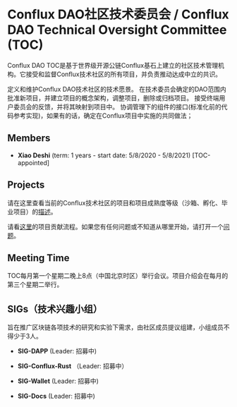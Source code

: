 # Conflux DAO社区技术委员会 /  Conflux DAO Technical Oversight Committee (TOC)



Conflux DAO TOC是基于世界级开源公链Conflux基石上建立的社区技术管理机构。它接受和监督Conflux技术社区的所有项目，并负责推动达成中立的共识。

定义和维护Conflux DAO技术社区的技术愿景。
在技术委员会确定的DAO范围内批准新项目，并建立项目的概念架构，调整项目，删除或归档项目。
接受终端用户委员会的反馈，并将其映射到项目中。
协调管理下的组件的接口(标准化前的代码参考实现)，如果有的话，确定在Conflux项目中实施的共同做法；



## Members

- **Xiao Deshi** (term: 1 years - start date: 5/8/2020 - 5/8/2021) [TOC-appointed]



## Projects

请在这里查看当前的Conflux技术社区的项目和项目成熟度等级（沙箱、孵化、毕业项目）的[描述](./projects.md)。

请看[这里](./CONTRIBUTING.md)的项目贡献流程。如果您有任何问题或不知道从哪里开始，请打开一个[问题](https://github.com/Conflux-DAO-TOC/toc/issues)。





## Meeting Time

TOC每月第一个星期二晚上8点（中国北京时区）举行会议。项目介绍会在每月的第三个星期二举行。





## SIGs（技术兴趣小组）

旨在推广区块链各项技术的研究和实验下需求，由社区成员提议组建，小组成员不得少于3人。

- **SIG-DAPP** (Leader: 招募中)

- **SIG-Conflux-Rust** （Leader: 招募中）
- **SIG-Wallet** (Leader: 招募中)
- **SIG-Docs** (Leader: 招募中)





